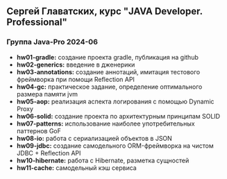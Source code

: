 ## Сергей Главатских, курс "JAVA Developer. Professional"
### Группа Java-Pro 2024-06

+ **hw01-gradle:** создание проекта gradle, публикация на github
+ **hw02-generics:** введение в дженерики
+ **hw03-annotations:** создание аннотаций, имитация тестового фреймворка при помощи Reflection API
+ **hw04-gc:** практическое задание, определение оптимального размера памяти jvm
+ **hw05-aop:** реализация аспекта логирования с помощью Dynamic Proxy
+ **hw06-solid:** создание проекта по архитектурным принципам SOLID
+ **hw07-patterns:** использование наиболее употребительных паттернов GoF
+ **hw08-io:** работа с сериализацией объектов в JSON
+ **hw09-jdbc:** создание самодельного ORM-фреймворка на чистом JDBC + Reflection API
+ **hw10-hibernate:** работа с Hibernate, разметка сущностей
+ **hw11-cache:** самодельный кэш сервиса
